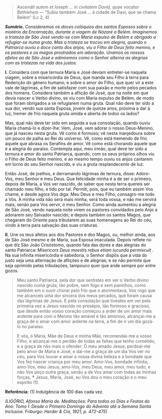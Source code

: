 > *Ascendit autem et Ioseph … in civitatem David, quae vocatur Bethlehem* — “Subiu também José … à cidade de Davi, que se chama Belém” (Lc 2, 4)

***Sumário.** Consideremos os doces colóquios dos santos Esposos sobre o mistério da Encarnação, durante a viagem de Nazaré a Belém. Imaginemos a tristeza de São José vendo-se com Maria expulso de Belém e obrigado a refugiar-se numa gruta. Mas a tristeza se trocou em alegria, quando o Patriarca ouviu o doce canto dos anjos, viu o Filho de Deus feito menino, e os pastores e os magos prostrados em adoração. Unamos os nossos afetos ao de São José e admiremos como o Senhor alterna as alegrias com as tristezas na vida dos justos.*

**I.** Considera com que ternura Maria e José deviam entreter-se naquela viagem, sobre a misericórdia de Deus, que manda seu Filho à terra para Redenção do gênero humano; e sobre o amor do Filho, que quer vir a este vale de lágrimas, a fim de satisfazer com sua paixão e morte pelos pecados dos homens. Considera também a aflição de José, que na noite em que devia nascer o Verbo divino, se viu com Maria expulso de Belém, de modo que foram obrigados a se refugiarem numa gruta. Qual não deve ter sido a sua dor, vendo sua santa Esposa, jovem de quinze anos, próxima a dar à luz, tremer de frio naquela gruta úmida e aberta de todos os lados?

Mas, qual não deve ter sido em seguida a sua consolação, quando ouviu Maria chamá-lo e dizer-lhe: Vem, José, vem adorar o nosso Deus-Menino, que já nasceu nesta gruta. Vê como é formoso; vê nesta manjedoura sobre um pouco de palha ao Rei do universo. Vê, como está tremendo de frio aquele que abrasa os Serafins de amor. Vê como está chorando aquele que é a alegria do paraíso. Contempla aqui, meu irmão, qual deve ter sido a ternura e amor do santo Patriarca, quando, com os seus próprios olhos viu o Filho de Deus feito menino, e ao mesmo tempo ouviu os anjos cantarem em torno do seu Senhor nascido, e viu a gruta resplandecente de luz.

Então José, de joelhos, e derramando lágrimas de ternura, disse: Adoro-Vos, meu Senhor e meu Deus. Que felicidade minha é a de ser o primeiro, depois de Maria, a Vos ver nascido, de saber que nesta terra quereis ser chamado meu filho, e tido por tal. Permiti, pois, que eu também assim Vos chame, e desde agora Vos diga: Meu Deus e meu Filho, consagro-me todo a Vós. A minha vida não será mais minha, será toda vossa, e não me servirá mais, senão para Vos servir, ó meu Senhor. Como ainda aumentou a alegria de São José, vendo naquela noite virem os pastores convidados pelo Anjo a adorarem seu Salvador nascido; e depois também os santos Magos, que chegaram do Oriente para tributarem as suas homenagens ao Rei do céu, vindo à terra para salvação das suas criaturas.

**II.** Une os teus afetos aos dos Pastores e dos Magos, ou, melhor ainda, aos de São José mesmo e de Maria, sua Esposa imaculada. Depois reflete no que diz São João Crisóstomo, quando fala das dores e das alegrias do santo Patriarca: *Misericors Deus moestis rebus etiam iucunda permiscuit* . Na sua infinita misericórdia e sabedoria, o Senhor dispôs que a vida do justo seja uma alternação de aflições e de alegrias; e se não permite que seja oprimido pelas tribulações, tampouco quer que ande sempre por entre gozos.

> Meu santo Patriarca, pela dor que sentistes em ver o Verbo divino nascido numa gruta, tão pobre, sem fogo e sem paninhos, como também em o ouvir chorar pelo frio que o atormentava, Vos rogo que me alcanceis uma dor sincera dos meus pecados, que foram causa das lágrimas de Jesus. E pela consolação que tivestes em ver pela primeira vez a Jesus nascido no presépio, tão formoso e gracioso, que desde então vosso coração começou a arder de um amor mais ardente para com o Menino tão amável e tão amoroso, alcançai-me a graça de o amar com amor ardente na terra, a fim de ir um dia gozá-lo no paraíso.
>
> E vós, ó Maria, Mãe de Deus e minha Mãe, recomendai-me a vosso Filho, e alcançai-me o perdão de todas as faltas que tenho cometido, e a graça de não mais o ofender. Ó meu amado Jesus, perdoai-me pelo amor de Maria e José, e dai-me a graça de um dia Vos ver no céu, para Vos louvar e amar a vossa divina beleza e a bondade que Vos fez nascer criança por meu amor. Amo-Vos, bondade infinita; amo-Vos, meu Jesus; amo-Vos, meu Deus, meu amor, meu tudo; e não Vos peço outra graça, senão a de Vos amar com todas as minhas forças, **†** Jesus, Maria, José, eu Vos dou o meu coração e o meu espírito (1).

**Referência:** (1) Indulgência de 100 dias cada vez.

*(LIGÓRIO, Afonso Maria de. Meditações: Para todos os Dias e Festas do Ano: Tomo I: Desde o Primeiro Domingo do Advento até a Semana Santa Inclusive. Friburgo: Herder & Cia, 1921, p. 472-475)*
